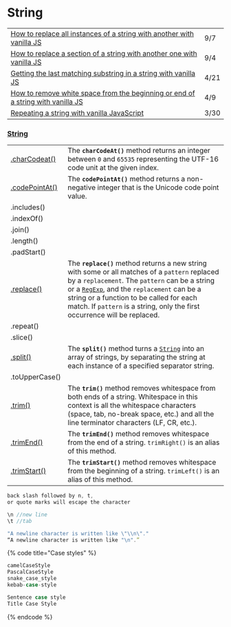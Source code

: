 # String

|  |  |
| :--- | :--- |
| [How to replace all instances of a string with another with vanilla JS](https://gomakethings.com/how-to-replace-all-instances-of-a-string-with-another-with-vanilla-js/?mc_cid=376b7ffb17&mc_eid=[UNIQID]) | 9/7 |
| [How to replace a section of a string with another one with vanilla JS](https://gomakethings.com/how-to-replace-a-section-of-a-string-with-another-one-with-vanilla-js/?mc_cid=251eb9b3cc&mc_eid=[UNIQID]) | 9/4 |
| [Getting the last matching substring in a string with vanilla JS](https://gomakethings.com/getting-the-last-matching-substring-in-a-string-with-vanilla-js/?mc_cid=1bcacccb54&mc_eid=[UNIQID]) | 4/21 |
| [How to remove white space from the beginning or end of a string with vanilla JS](https://gomakethings.com/how-to-remove-white-space-from-the-beginning-or-end-of-a-string-with-vanilla-js/?mc_cid=9d68dee46f&mc_eid=[UNIQID]) | 4/9 |
| [Repeating a string with vanilla JavaScript](https://gomakethings.com/repeating-a-string-with-vanilla-javascript/?mc_cid=488e8f4357&mc_eid=[UNIQID]) | 3/30 |

### [String](https://developer.mozilla.org/en-US/docs/Web/JavaScript/Reference/Global_Objects/String)

|  |  |
| :--- | :--- |
| [.charCodeat\(\)](https://developer.mozilla.org/en-US/docs/Web/JavaScript/Reference/Global_Objects/String/charCodeAt) | The **`charCodeAt()`** method returns an integer between `0` and `65535` representing the UTF-16 code unit at the given index. |
| [.codePointAt\(\)](https://developer.mozilla.org/en-US/docs/Web/JavaScript/Reference/Global_Objects/String/codePointAt) | The **`codePointAt()`** method returns a non-negative integer that is the Unicode code point value. |
| .includes\(\) |  |
| .indexOf\(\) |  |
| .join\(\) |  |
| .length\(\) |  |
| .padStart\(\) |  |
| [.replace\(\)](https://developer.mozilla.org/en-US/docs/Web/JavaScript/Reference/Global_Objects/String/replace) | The **`replace()`** method returns a new string with some or all matches of a `pattern` replaced by a `replacement`. The `pattern` can be a string or a [`RegExp`](https://developer.mozilla.org/en-US/docs/Web/JavaScript/Reference/Global_Objects/RegExp), and the `replacement` can be a string or a function to be called for each match. If `pattern` is a string, only the first occurrence will be replaced. |
| .repeat\(\) |  |
| .slice\(\) |  |
| [.split\(\)](https://developer.mozilla.org/en-US/docs/Web/JavaScript/Reference/Global_Objects/String/split) | The **`split()`** method turns a [`String`](https://developer.mozilla.org/en-US/docs/Web/JavaScript/Reference/Global_Objects/String) into an array of strings, by separating the string at each instance of a specified separator string. |
| .toUpperCase\(\) |  |
| [.trim\(\)](https://developer.mozilla.org/en-US/docs/Web/JavaScript/Reference/Global_Objects/String/Trim) | The **`trim()`** method removes whitespace from both ends of a string. Whitespace in this context is all the whitespace characters \(space, tab, no-break space, etc.\) and all the line terminator characters \(LF, CR, etc.\).  |
| [.trimEnd\(\)](https://developer.mozilla.org/en-US/docs/Web/JavaScript/Reference/Global_Objects/String/trimEnd) | The **`trimEnd()`** method removes whitespace from the end of a string. `trimRight()` is an alias of this method. |
| [.trimStart\(\)](https://developer.mozilla.org/en-US/docs/Web/JavaScript/Reference/Global_Objects/String/trimStart) | The **`trimStart()`** method removes whitespace from the beginning of a string. `trimLeft()` is an alias of this method. |

```javascript
back slash followed by n, t, 
or quote marks will escape the character

\n //new line
\t //tab

"A newline character is written like \"\\n\"."
“A newline character is written like "\n".”
```

{% code title="Case styles" %}
```javascript
camelCaseStyle
PascalCaseStyle
snake_case_style
kebab-case-style

Sentence case style
Title Case Style
```
{% endcode %}

